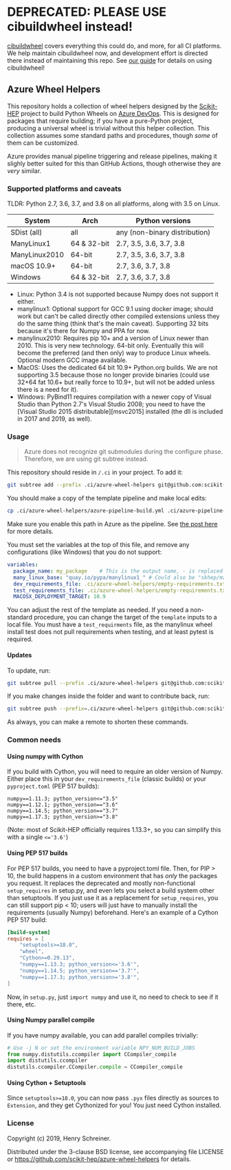 # DEPRECATED: PLEASE USE cibuildwheel instead!

[cibuildwheel](https://cibuildwheel.readthedocs.io/en/stable/) covers everything
this could do, and more, for all CI platforms. We help maintain cibuildwheel now,
and development effort is directed there instead of maintaining this repo. See
[our guide](https://scikit-hep.org/developer/gha_wheels) for details on using
cibuildwheel!

## Azure Wheel Helpers

This repository holds a collection of wheel helpers designed by the
[Scikit-HEP][] project to build Python Wheels on [Azure DevOps][]. This is
designed for packages that require building; if you have a pure-Python project,
producing a universal wheel is trivial without this helper collection. This
collection assumes some standard paths and procedures, though *some* of them
can be customized.

Azure provides manual pipeline triggering and release pipelines, making it
slighly better suited for this than GitHub Actions, though otherwise they are
*very* similar.

### Supported platforms and caveats

TLDR: Python 2.7, 3.6, 3.7, and 3.8  on all platforms, along with 3.5 on Linux.

| System | Arch | Python versions |
|---------|-----|------------------|
| SDist (all) | all |  any (non-binary distribution) |
| ManyLinux1 | 64 & 32-bit | 2.7, 3.5, 3.6, 3.7, 3.8 |
| ManyLinux2010 | 64-bit | 2.7, 3.5, 3.6, 3.7, 3.8 |
| macOS 10.9+ | 64-bit | 2.7, 3.6, 3.7, 3.8 |
| Windows | 64 & 32-bit | 2.7, 3.6, 3.7, 3.8 |

* Linux: Python 3.4 is not supported because Numpy does not support it either.
* manylinux1: Optional support for GCC 9.1 using docker image; should work but
  can't be called directly other compiled extensions unless they do the same
  thing (think that's the main caveat). Supporting 32 bits because it's there
  for Numpy and PPA for now.
* manylinux2010: Requires pip 10+ and a version of Linux newer than 2010. This
  is very new technology. 64-bit only. Eventually this will become the
  preferred (and then only) way to produce Linux wheels. Optional modern GCC
  image available.
* MacOS: Uses the dedicated 64 bit 10.9+ Python.org builds. We are not
  supporting 3.5 because those no longer provide binaries (could use 32+64 fat
  10.6+ but really force to 10.9+, but will not be added unless there is a need
  for it).
* Windows: PyBind11 requires compilation with a newer copy of Visual Studio
  than Python 2.7's Visual Studio 2008; you need to have the [Visual Studio
  2015 distributable][msvc2015] installed (the dll is included in 2017 and
  2019, as well).

[msvc2017]: https://www.microsoft.com/en-us/download/details.aspx?id=48145

### Usage

> Azure does not recognize git submodules during the configure phase. Therefore, we are using git subtree instead.

This repository should reside in `/.ci` in your project. To add it:

```bash
git subtree add --prefix .ci/azure-wheel-helpers git@github.com:scikit-hep/azure-wheel-helpers.git master --squash
```

You should make a copy of the template pipeline and make local edits:

```bash
cp .ci/azure-wheel-helpers/azure-pipeline-build.yml .ci/azure-pipeline-build.yml
```

Make sure you enable this path in Azure as the pipeline. See [the post here][iscinumpy/wheels] for more details.

You must set the variables at the top of this file, and remove any configurations (like Windows) that you do not support:

```yaml
variables:
  package_name: my_package    # This is the output name, - is replaced by _
  many_linux_base: "quay.io/pypa/manylinux1_" # Could also be "skhep/manylinuxgcc-"
  dev_requirements_file: .ci/azure-wheel-helpers/empty-requirements.txt
  test_requirements_file: .ci/azure-wheel-helpers/empty-requirements.txt
  MACOSX_DEPLOYMENT_TARGET: 10.9
```

You can adjust the rest of the template as needed. If you need a non-standard
procedure, you can change the target of the `template` inputs to a local file.
You must have a `test_requirments` file, as the manylinux wheel install test
does not pull requirements when testing, and at least pytest is required.


#### Updates

To update, run:

```bash
git subtree pull --prefix .ci/azure-wheel-helpers git@github.com:scikit-hep/azure-wheel-helpers.git master --squash
```

If you make changes inside the folder and want to contribute back, run:

```bash
git subtree push --prefix=.ci/azure-wheel-helpers git@github.com:scikit-hep/azure-wheel-helpers.git my_fixup_branch
```

As always, you can make a remote to shorten these commands.


### Common needs

#### Using numpy with Cython

If you build with Cython, you will need to require an older version of Numpy.
Either place this in your  `dev_requirements_file` (classic builds) or your
`pyproject.toml` (PEP 517 builds):

```
numpy==1.11.3; python_version<="3.5"
numpy==1.12.1; python_version=="3.6"
numpy==1.14.5; python_version=="3.7"
numpy==1.17.3; python_version>="3.8"
```

(Note: most of Scikit-HEP officially requires 1.13.3+, so you can simplify this
with a single `<='3.6'`)

#### Using PEP 517 builds

For PEP 517 builds, you need to have a pyproject.toml file. Then, for PIP > 10,
the build happens in a custom environment that has *only* the packages you
request. It replaces the deprecated and mostly non-functional `setup_requires`
in setup.py, and even lets you select a build system other than setuptools. If
you just use it as a replacement for `setup_requires`, you can still support
pip < 10; users will just have to manually install the requirements (usually
Numpy) beforehand. Here's an example of a Cython PEP 517 build:

```toml
[build-system]
requires = [
    "setuptools>=18.0",
    "wheel",
    "Cython>=0.29.13",
    "numpy==1.13.3; python_version<='3.6'",
    "numpy==1.14.5; python_version=='3.7'",
    "numpy==1.17.3; python_version>='3.8'",
]
```

Now, in `setup.py`, just `import numpy` and use it, no need to check to see if
it there, etc.

#### Using Numpy parallel compile

If you have numpy available, you can add parallel compiles trivially:

```python
# Use -j N or set the environment variable NPY_NUM_BUILD_JOBS
from numpy.distutils.ccompiler import CCompiler_compile
import distutils.ccompiler
distutils.ccompiler.CCompiler.compile = CCompiler_compile
```

#### Using Cython + Setuptools

Since `setuptools>=18.0`, you can now pass `.pyx` files directly as sources to
`Extension`, and they get Cythonized for you! You just need Cython installed. 

### License

Copyright (c) 2019, Henry Schreiner.

Distributed under the 3-clause BSD license, see accompanying file LICENSE
or <https://github.com/scikit-hep/azure-wheel-helpers> for details.


[Scikit-HEP]:   http://scikit-hep.org
[Azure DevOps]: https://dev.azure.com
[iscinumpy/wheels]: https://iscinumpy.gitlab.io/post/azure-devops-python-wheels/
[msvc2017]: https://www.microsoft.com/en-us/download/details.aspx?id=48145

